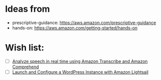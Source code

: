 # Ideas from
- prescriptive-guidance: https://aws.amazon.com/prescriptive-guidance
- hands-on: https://aws.amazon.com/getting-started/hands-on

# Wish list:
- [ ] [Analyze speech in real time using Amazon Transcribe and Amazon Comprehend](https://docs.aws.amazon.com/prescriptive-guidance/latest/patterns/analyze-speech-in-real-time-using-amazon-transcribe-and-amazon-comprehend.html)
- [ ] [Launch and Configure a WordPress Instance with Amazon Lightsail](https://aws.amazon.com/getting-started/hands-on/launch-a-wordpress-website/)
